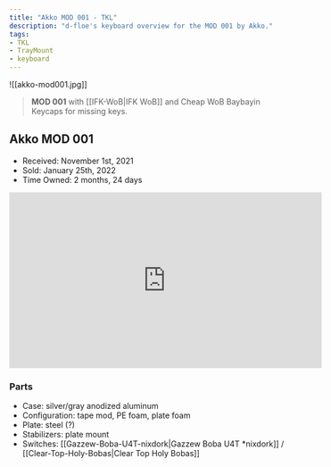 ```yaml
---
title: "Akko MOD 001 - TKL"
description: "d-floe's keyboard overview for the MOD 001 by Akko."
tags:
- TKL
- TrayMount
- keyboard
---
```


![[akko-mod001.jpg]]

> **MOD 001** with [[IFK-WoB|IFK WoB]] and Cheap WoB Baybayin Keycaps for missing keys.

## Akko MOD 001

- Received: November 1st, 2021
- Sold: January 25th, 2022
- Time Owned: 2 months, 24 days

<iframe width="560" height="315" src="https://www.youtube-nocookie.com/embed/K3FbmBMHNFE" title="YouTube video player" frameborder="0" allow="accelerometer; autoplay; clipboard-write; encrypted-media; gyroscope; picture-in-picture; web-share" allowfullscreen></iframe>

### Parts

- Case: silver/gray anodized aluminum
- Configuration: tape mod, PE foam, plate foam
- Plate: steel (?)
- Stabilizers: plate mount
- Switches: [[Gazzew-Boba-U4T-nixdork|Gazzew Boba U4T *nixdork]] / [[Clear-Top-Holy-Bobas|Clear Top Holy Bobas]]
